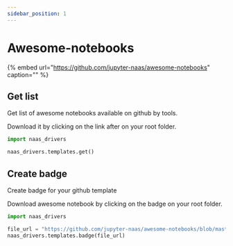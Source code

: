 ```yaml
---
sidebar_position: 1
---
```


# Awesome-notebooks

{% embed url="https://github.com/jupyter-naas/awesome-notebooks" caption="" %}

## Get list

Get list of awesome notebooks available on github by tools.

Download it by clicking on the link after on your root folder.

```python
import naas_drivers

naas_drivers.templates.get()
```

## Create badge

Create badge for your github template

Download awesome notebook by clicking on the badge on your root folder.

```python
import naas_drivers

file_url = "https://github.com/jupyter-naas/awesome-notebooks/blob/master/Airtable/Airtable_connect.ipynb"
naas_drivers.templates.badge(file_url)
```


